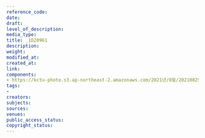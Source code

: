 ```yaml
---
reference_code: 
date: 
draft: 
level_of_description: 
media_type: 
title: _1D20961
description: 
weight: 
modified_at: 
created_at: 
link: 
components:
- https://kctu-photo.s3.ap-northeast-2.amazonaws.com/2021년/8월/20210825_하반기+총파업+대장정_대구/_1D20961.jpg
tags:
- 
creators: 
subjects: 
sources: 
venues: 
public_access_status: 
copyright_status: 
---
```

